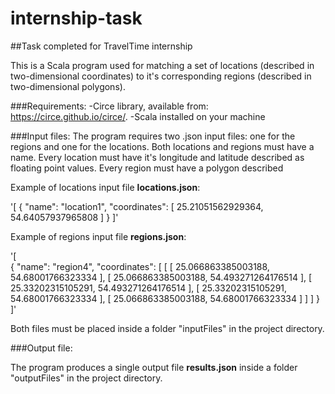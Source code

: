 # internship-task
##Task completed for TravelTime internship

This is a Scala program used for matching a set of locations (described in two-dimensional coordinates) to it's corresponding regions (described in two-dimensional polygons).

###Requirements:
-Circe library, available from: https://circe.github.io/circe/.
-Scala installed on your machine

###Input files:
The program requires two .json input files: one for the regions and one for the locations. Both locations and regions must have a name. Every location must have it's longitude and latitude described as floating point values. Every region must have a polygon described

Example of locations input file __locations.json__:

'[
  {
    "name": "location1",
    "coordinates": [
      25.21051562929364,
      54.64057937965808
    ]
  }
]'

Example of regions input file __regions.json__:

'[  
  {
    "name": "region4",
    "coordinates": [
      [
        [
          25.066863385003188,
          54.68001766323334
        ],
        [
          25.066863385003188,
          54.493271264176514
        ],
        [
          25.33202315105291,
          54.493271264176514
        ],
        [
          25.33202315105291,
          54.68001766323334
        ],
        [
          25.066863385003188,
          54.68001766323334
        ]
      ]
    ]
  }
]'

Both files must be placed inside a folder "inputFiles" in the project directory.

###Output file:

The program produces a single output file __results.json__ inside a folder "outputFiles" in the project directory.
